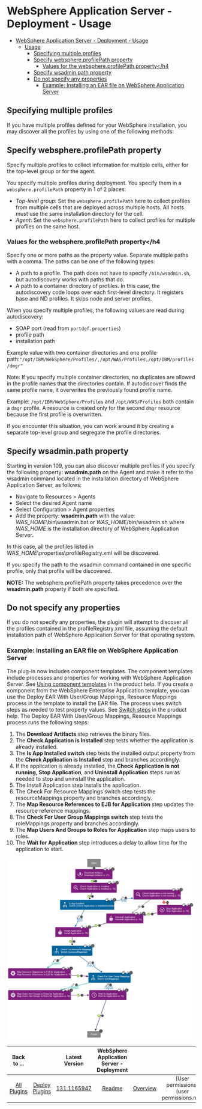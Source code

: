
# WebSphere Application Server - Deployment - Usage


- [WebSphere Application Server - Deployment - Usage](#websphere-application-server---deployment---usage)
  - [Usage](#usage)
    - [Specifying multiple profiles](#specifying-multiple-profiles)
    - [Specify websphere.profilePath property](#specify-websphereprofilepath-property)
      - [Values for the websphere.profilePath property</h4](#values-for-the-websphereprofilepath-propertyh4)
    - [Specify wsadmin.path property](#specify-wsadminpath-property)
    - [Do not specify any properties](#do-not-specify-any-properties)
      - [Example: Installing an EAR file on WebSphere Application Server](#example-installing-an-ear-file-on-websphere-application-server)

## Specifying multiple profiles

If you have multiple profiles defined for your WebSphere installation, you may discover all the profiles by using one of the following methods:

## Specify websphere.profilePath property

Specify multiple profiles to collect information for multiple cells, either for the top-level group or for the agent.

You specify multiple profiles during deployment. You specify them in a `websphere.profilePath` property in 1 of 2 places:

- *Top-level group*: Set the `websphere.profilePath` here to collect profiles from multiple cells that are deployed across multiple hosts. All hosts must use the same installation directory for the cell.
- *Agent*: Set the `websphere.profilePath` here to collect profiles for multiple profiles on the same host.

### Values for the websphere.profilePath property</h4

Specify one or more paths as the property value. Separate multiple paths with a comma. The paths can be one of the following types:

- A path to a profile. The path does not have to specify `/bin/wsadmin.sh`, but autodiscovery works with paths that do.
- A path to a container directory of profiles. In this case, the autodiscovery code loops over each first-level directory. It registers base and ND profiles. It skips node and server profiles.

When you specify multiple profiles, the following values are read during autodiscovery:

- SOAP port (read from `portdef.properties`)
- profile path
- installation path

Example value with two container directories and one profile path:`"/opt/IBM/WebSphere/Profiles/,/opt/WAS/Profiles,/opt/IBM/profiles/dmgr"`

Note: If you specify multiple container directories, no duplicates are allowed in the profile names that the directories contain. If autodiscover finds the same profile name, it overwrites the previously found profile name.

Example: `/opt/IBM/WebSphere/Profiles` and `/opt/WAS/Profiles` both contain a `dmgr` profile. A resource is created only for the second `dmgr` resource because the first profile is overwritten.

If you encounter this situation, you can work around it by creating a separate top-level group and segregate the profile directories.

## Specify wsadmin.path property

Starting in version 109, you can also discover multiple profiles if you specify the following property: **wsadmin.path** on the Agent and make it refer to the wsadmin command located in the installation directory of WebSphere Application Server, as follows:

- Navigate to Resources > Agents
- Select the desired Agent name
- Select Configuration > Agent properties
- Add the property: **wsadmin.path** with the value: *WAS\_HOME*\bin\wsadmin.bat or *WAS\_HOME*/bin/wsadmin.sh where *WAS\_HOME* is the installation directory of WebSphere Application Server.

In this case, all the profiles listed in *WAS\_HOME*\properties\profileRegistry.xml will be discovered.

If you specify the path to the wsadmin command contained in one specific profile, only that profile will be discovered.

**NOTE:** The websphere.profilePath property takes precedence over the **wsadmin.path** property if both are specified.

## Do not specify any properties

If you do not specify any properties, the plugin will attempt to discover all the profiles contained in the profileRegistry.xml file, assuming the default installation path of WebSphere Application Server for that operating system.

### Example: Installing an EAR file on WebSphere Application Server

The plug-in now includes component templates. The component templates include processes and properties for working with WebSphere Application Server. See [Using component templates](http://www-01.ibm.com/support/knowledgecenter/SS4GSP_7.1.1/com.ibm.udeploy.doc/topics/comp_template_using.html) in the product help. If you create a component from the WebSphere Enterprise Application template, you can use the Deploy EAR With User/Group Mappings, Resource Mappings process in the template to install the EAR file. The process uses switch steps as needed to test property values. See [Switch steps](http://www-01.ibm.com/support/knowledgecenter/SS4GSP_7.1.1/com.ibm.udeploy.doc/topics/comp_process_switch.html) in the product help. The Deploy EAR With User/Group Mappings, Resource Mappings process runs the following steps:

1. The **Download Artifacts** step retrieves the binary files.
2. The **Check Application is Installed** step tests whether the application is already installed.
3. The **Is App Installed switch** step tests the installed output property from the **Check Application is Installed** step and branches accordingly.
4. If the application is already installed, the **Check Application is not running**, **Stop Application**, and **Uninstall Application** steps run as needed to stop and uninstall the application.
5. The Install Application step installs the application.
6. The Check For Resource Mappings switch step tests the resourceMappings property and branches accordingly.
7. The **Map Resource References to EJB for Application** step updates the resource reference mappings.
8. The **Check For User Group Mappings switch** step tests the roleMappings property and branches accordingly.
9. The **Map Users And Groups to Roles for Application** step maps users to roles.
10. The **Wait for Application** step introduces a delay to allow time for the application to start.

[![DeployEARprocess](media/deployearprocess.gif)](media/deployearprocess.gif)

|Back to ...||Latest Version|WebSphere Application Server - Deployment |||||||
| :---: | :---: | :---: | :---: | :---: | :---: | :---: | :---: | :---: | :---: |
|[All Plugins](../../index.md)|[Deploy Plugins](../README.md)|[131.1165947](https://raw.githubusercontent.com/UrbanCode/IBM-UCD-PLUGINS/main/files/Websphere/ucd-WebSphere-131.1165947.zip)|[Readme](README.md)|[Overview](overview.md)|[User permissions](user permissions.md)|[Steps](steps.md)|[Roles](roles.md)|[Troubleshooting](troubleshooting.md)|[Downloads](downloads.md)|
